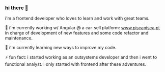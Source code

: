 ### hi there 👋

i'm a frontend developer who loves to learn and work with great teams.

🔭 i'm currently working w/ Angular @ a car-sell platform: www.piscapisca.pt in charge of development of new features and some code refactor and maintenance.

🌱 i'm currently learning new ways to improve my code.

⚡ fun fact: i started working as an outsystems developer and then i went to functional analyst. i only started with frontend after these adventures.

<!--
**ruimrs/ruimrs** is a ✨ _special_ ✨ repository because its `README.md` (this file) appears on your GitHub profile.

Here are some ideas to get you started:

- 🔭 I’m currently working on ...
- 🌱 I’m currently learning ...
- 👯 I’m looking to collaborate on ...
- 🤔 I’m looking for help with ...
- 💬 Ask me about ...
- 📫 How to reach me: ...
- 😄 Pronouns: ...
- ⚡ Fun fact: ...
-->
